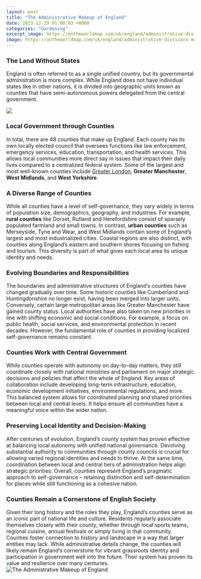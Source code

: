 ```yaml
---
layout: post
title: "The Administrative Makeup of England"
date: 2023-12-29 01:06:03 +0000
categories: "Gardening"
excerpt_image: https://ontheworldmap.com/uk/england/administrative-divisions-map-of-england-max.jpg
image: https://ontheworldmap.com/uk/england/administrative-divisions-map-of-england-max.jpg
---
```


### The Land Without States
England is often referred to as a single unified country, but its governmental administration is more complex. While England does not have individual states like in other nations, it is divided into geographic units known as counties that have semi-autonomous powers delegated from the central government. 

![](https://www.mapsland.com/maps/europe/united-kingdom/england/detailed-administrative-map-of-england-small.jpg)
### Local Government through Counties
In total, there are 48 counties that make up England. Each county has its own locally elected council that oversees functions like law enforcement, emergency services, education, transportation, and health services. This allows local communities more direct say in issues that impact their daily lives compared to a centralized federal system. Some of the largest and most well-known counties include [Greater London](https://store.fi.io.vn/collection/alexandre), **Greater Manchester**, **West Midlands**, and **West Yorkshire**. 
### A Diverse Range of Counties
While all counties have a level of self-governance, they vary widely in terms of population size, demographics, geography, and industries. For example, **rural counties** like Dorset, Rutland and Herefordshire consist of sparsely populated farmland and small towns. In contrast, **urban counties** such as Merseyside, Tyne and Wear, and West Midlands contain some of England’s largest and most industrialized cities. Coastal regions are also distinct, with counties along England’s eastern and southern shores focusing on fishing and tourism. This diversity is part of what gives each local area its unique identity and needs.
### Evolving Boundaries and Responsibilities 
The boundaries and administrative structures of England’s counties have changed gradually over time. Some historic counties like Cumberland and Huntingdonshire no longer exist, having been merged into larger units. Conversely, certain large metropolitan areas like Greater Manchester have gained county status. Local authorities have also taken on new priorities in line with shifting economic and social conditions. For example, a focus on public health, social services, and environmental protection in recent decades. However, the fundamental role of counties in providing localized self-governance remains constant.
### Counties Work with Central Government  
While counties operate with autonomy on day-to-day matters, they still coordinate closely with national ministries and parliament on major strategic decisions and policies that affect the whole of England. Key areas of collaboration include developing long-term infrastructure, education, economic development initiatives, environmental regulations, and more. This balanced system allows for coordinated planning and shared priorities between local and central levels. It helps ensure all communities have a meaningful voice within the wider nation.
### Preserving Local Identity and Decision-Making
After centuries of evolution, England’s county system has proven effective at balancing local autonomy with unified national governance. Devolving substantial authority to communities through county councils is crucial for allowing varied regional identities and needs to thrive. At the same time, coordination between local and central tiers of administration helps align strategic priorities. Overall, counties represent England’s pragmatic approach to self-governance – retaining distinction and self-determination for places while still functioning as a cohesive nation.
### Counties Remain a Cornerstone of English Society
Given their long history and the roles they play, England’s counties serve as an iconic part of national life and culture. Residents regularly associate themselves closely with their county, whether through local sports teams, regional cuisine, annual festivals or simply living in that community. Counties foster connection to history and landscape in a way that larger entities may lack. While administrative details change, the counties will likely remain England’s cornerstone for vibrant grassroots identity and participation in government well into the future. Their system has proven its value and resilience over many centuries.
![The Administrative Makeup of England](https://ontheworldmap.com/uk/england/administrative-divisions-map-of-england-max.jpg)